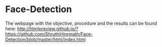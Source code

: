 # Face-Detection

The webpage with the objective, procedure and the results can be found here:
http://htmlpreview.github.io/?https://github.com/ShruthiHiremath/Face-Detection/blob/master/html/index.html


